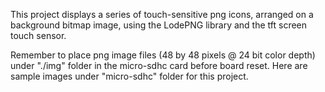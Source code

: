 This project displays a series of touch-sensitive png icons, arranged on a background bitmap image, using the LodePNG library and the tft screen touch sensor.

Remember to place png image files (48 by 48 pixels @ 24 bit color depth) under "./img" folder in the micro-sdhc card before board reset. Here are sample images under "micro-sdhc" folder for this project.

